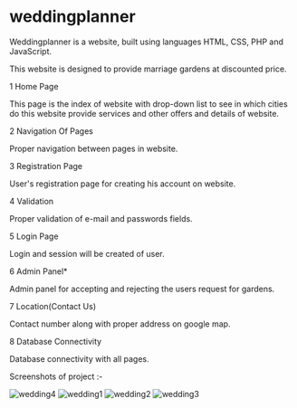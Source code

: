 # weddingplanner

Weddingplanner is a website, built using languages HTML, CSS, PHP and JavaScript.

This website is designed to provide marriage gardens at discounted price.

1 Home Page 

This page is the index of website with drop-down list to see in which cities do this website provide services and other offers and details of website.

2 Navigation Of Pages 

Proper navigation between pages in website.

3 Registration Page 

User's registration page for creating his account on website.

4 Validation 

Proper validation of e-mail and passwords fields.

5 Login Page  

Login and session will be created of user.
 
6 Admin Panel* 

Admin panel for accepting and rejecting the users request for gardens.

7 Location(Contact Us)

Contact number along with proper address on google map.

8 Database Connectivity 

Database connectivity with all pages.


Screenshots of project :-


![wedding4](https://user-images.githubusercontent.com/62379659/84599366-1b4fea80-ae8f-11ea-83a8-0915ada95577.PNG)
![wedding1](https://user-images.githubusercontent.com/62379659/84599367-20149e80-ae8f-11ea-81e7-1a6cbd86eece.PNG)
![wedding2](https://user-images.githubusercontent.com/62379659/84599369-23a82580-ae8f-11ea-9227-5a550e0c34ff.PNG)
![wedding3](https://user-images.githubusercontent.com/62379659/84599372-27d44300-ae8f-11ea-872a-2e10cc2079fb.PNG)
